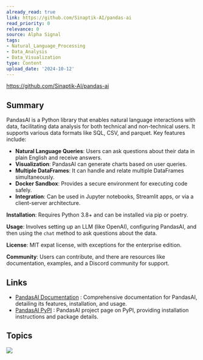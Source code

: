 ```yaml
---
already_read: true
link: https://github.com/Sinaptik-AI/pandas-ai
read_priority: 0
relevance: 0
source: Alpha Signal
tags:
- Natural_Language_Processing
- Data_Analysis
- Data_Visualization
type: Content
upload_date: '2024-10-12'
---
```


https://github.com/Sinaptik-AI/pandas-ai
## Summary

PandasAI is a Python library that enables natural language interactions with data, facilitating data analysis for both technical and non-technical users. It supports various data formats like SQL, CSV, and parquet. Key features include:

- **Natural Language Queries**: Users can ask questions about their data in plain English and receive answers.
- **Visualization**: PandasAI can generate charts based on user queries.
- **Multiple DataFrames**: It can handle and relate multiple DataFrames simultaneously.
- **Docker Sandbox**: Provides a secure environment for executing code safely.
- **Integration**: Can be used in Jupyter notebooks, Streamlit apps, or via a client-server architecture.

**Installation**: Requires Python 3.8+ and can be installed via pip or poetry.

**Usage**: Involves setting up an LLM (like OpenAI), configuring PandasAI, and then using the `chat` method to ask questions about the data.

**License**: MIT expat license, with exceptions for the enterprise edition.

**Community**: Users can contribute, and there are resources like documentation, examples, and a Discord community for support.
## Links

- [PandasAI Documentation](https://pandas-ai.readthedocs.io/en/latest/) : Comprehensive documentation for PandasAI, detailing its features, installation, and usage.
- [PandasAI PyPI](https://pypi.org/project/pandasai/) : PandasAI project page on PyPI, providing installation instructions and package details.

## Topics

![](topics/Library/PandasAI)